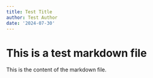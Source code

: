 ```yaml
---
title: Test Title
author: Test Author
date: '2024-07-30'
---
```


# This is a test markdown file

This is the content of the markdown file.

